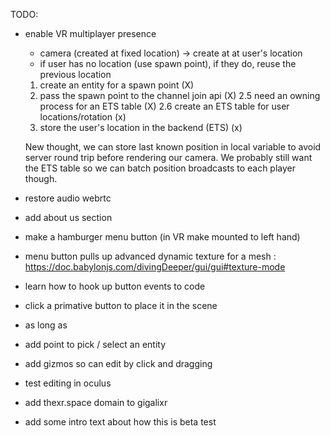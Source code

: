 TODO:


- enable VR multiplayer presence
  - camera (created at fixed location) -> create at at user's location
  - if user has no location (use spawn point), if they do, reuse the previous location

  1. create an entity for a spawn point (X)
  2. pass the spawn point to the channel join api (X)
  2.5 need an owning process for an ETS table (X)
  2.6 create an ETS table for user locations/rotation (x)
  3. store the user's location in the backend (ETS) (x)
  <!-- 4. return the location to the channel join response (either spawn point or previous location)
  5. only after location is known do we draw camera
  6. only after camera is created do we start game engine -->

  New thought, we can store last known position in local variable to avoid server round trip before rendering our camera.  We probably still want the ETS table so we can batch position broadcasts to each player though.


- restore audio webrtc

- add about us section

- make a hamburger menu button (in VR make mounted to left hand)
- menu button pulls up advanced dynamic texture for a mesh : https://doc.babylonjs.com/divingDeeper/gui/gui#texture-mode

- learn how to hook up button events to code
- click a primative button to place it in the scene
- as long as 

- add point to pick / select an entity
- add gizmos so can edit by click and dragging
- test editing in oculus
- add thexr.space domain to gigalixr
- add some intro text about how this is beta test

